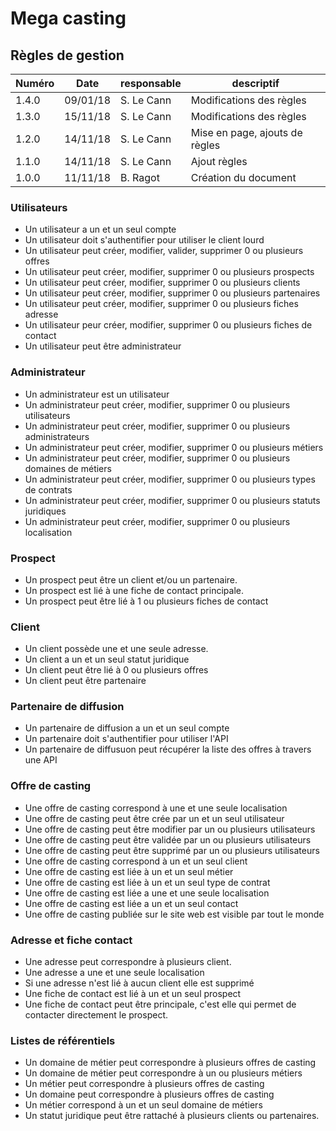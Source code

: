 # Mega casting

## Règles de gestion

| Numéro | Date     | responsable | descriptif                     |
| ------ | -------- | ----------- | ------------------------------ |
| 1.4.0  | 09/01/18 | S. Le Cann  | Modifications des règles       |
| 1.3.0  | 15/11/18 | S. Le Cann  | Modifications des règles       |
| 1.2.0  | 14/11/18 | S. Le Cann  | Mise en page, ajouts de règles |
| 1.1.0  | 14/11/18 | S. Le Cann  | Ajout règles                   |
| 1.0.0  | 11/11/18 | B. Ragot    | Création du document           |

### Utilisateurs

- Un utilisateur a un et un seul compte
- Un utilisateur doit s'authentifier pour utiliser le client lourd
- Un utilisateur peut créer, modifier, valider, supprimer 0 ou plusieurs offres
- Un utilisateur peut créer, modifier, supprimer 0 ou plusieurs prospects
- Un utilisateur peut créer, modifier, supprimer 0 ou plusieurs clients
- Un utilisateur peut créer, modifier, supprimer 0 ou plusieurs partenaires
- Un utilisateur peut créer, modifier, supprimer 0 ou plusieurs fiches adresse
- Un utilisateur peur créer, modifier, supprimer 0 ou plusieurs fiches de contact
- Un utilisateur peut être administrateur

### Administrateur

- Un administrateur est un utilisateur
- Un administrateur peut créer, modifier, supprimer 0 ou plusieurs utilisateurs
- Un administrateur peut créer, modifier, supprimer 0 ou plusieurs administrateurs
- Un administrateur peut créer, modifier, supprimer 0 ou plusieurs métiers
- Un administrateur peut créer, modifier, supprimer 0 ou plusieurs domaines de métiers
- Un administrateur peut créer, modifier, supprimer 0 ou plusieurs types de contrats
- Un administrateur peut créer, modifier, supprimer 0 ou plusieurs statuts juridiques
- Un administrateur peut créer, modifier, supprimer 0 ou plusieurs localisation

### Prospect

- Un prospect peut être un client et/ou un partenaire.
- Un prospect est lié à une fiche de contact principale.
- Un prospect peut être lié à 1 ou plusieurs fiches de contact

### Client

- Un client possède une et une seule adresse.
- Un client a un et un seul statut juridique
- Un client peut être lié à 0 ou plusieurs offres
- Un client peut être partenaire

### Partenaire de diffusion

- Un partenaire de diffusion a un et un seul compte
- Un partenaire doit s'authentifier pour utiliser l'API
- Un partenaire de diffusuon peut récupérer la liste des offres à travers une API
  
### Offre de casting

- Une offre de casting correspond à une et une seule localisation
- Une offre de casting peut être crée par un et un seul utilisateur
- Une offre de casting peut être modifier par un ou plusieurs utilisateurs
- Une offre de casting peut être validée par un ou plusieurs utilisateurs
- Une offre de casting peut être supprimé par un ou plusieurs utilisateurs
- Une offre de casting correspond à un et un seul client
- Une offre de casting est liée à un et un seul métier
- Une offre de casting est liée à un et un seul type de contrat
- Une offre de casting est liée a une et une seule localisation
- Une offre de casting est liée a un et un seul contact
- Une offre de casting publiée sur le site web est visible par tout le monde

### Adresse et fiche contact

- Une adresse peut correspondre à plusieurs client.
- Une adresse a une et une seule localisation
- Si une adresse n'est lié à aucun client elle est supprimé
- Une fiche de contact est lié à un et un seul prospect
- Une fiche de contact peut être principale, c'est elle qui permet de contacter directement le prospect.

### Listes de référentiels

- Un domaine de métier peut correspondre à plusieurs offres de casting
- Un domaine de métier peut correspondre à un ou plusieurs métiers
- Un métier peut correspondre à plusieurs offres de casting
- Un domaine peut correspondre à plusieurs offres de casting
- Un métier correspond à un et un seul domaine de métiers
- Un statut juridique peut être rattaché à plusieurs clients ou partenaires.
